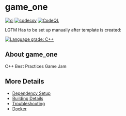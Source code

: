 # game_one

[![ci](https://github.com/exe182/game_one/actions/workflows/ci.yml/badge.svg)](https://github.com/exe182/game_one/actions/workflows/ci.yml)
[![codecov](https://codecov.io/gh/exe182/game_one/branch/main/graph/badge.svg)](https://codecov.io/gh/exe182/game_one)
[![CodeQL](https://github.com/exe182/game_one/actions/workflows/codeql-analysis.yml/badge.svg)](https://github.com/exe182/game_one/actions/workflows/codeql-analysis.yml)

LGTM Has to be set up manually after template is created:

[![Language grade: C++](https://img.shields.io/lgtm/grade/cpp/github/exe182/game_one)](https://lgtm.com/projects/g/exe182/game_one/context:cpp)

## About game_one
C++ Best Practices Game Jam


## More Details

 * [Dependency Setup](README_dependencies.md)
 * [Building Details](README_building.md)
 * [Troubleshooting](README_troubleshooting.md)
 * [Docker](README_docker.md)
